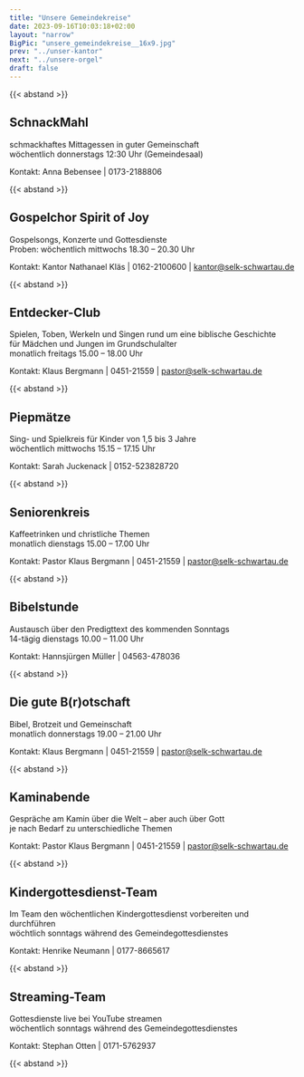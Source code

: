 ```yaml
---
title: "Unsere Gemeindekreise"
date: 2023-09-16T10:03:18+02:00
layout: "narrow"
BigPic: "unsere_gemeindekreise__16x9.jpg"
prev: "../unser-kantor"
next: "../unsere-orgel"
draft: false
---
```


{{< abstand >}}

## SchnackMahl

schmackhaftes Mittagessen in guter Gemeinschaft\
wöchentlich donnerstags 12:30 Uhr (Gemeindesaal)

Kontakt: Anna Bebensee | 0173-2188806

{{< abstand >}}

## Gospelchor Spirit of Joy
Gospelsongs, Konzerte und Gottesdienste \
Proben: wöchentlich mittwochs 18.30 – 20.30 Uhr

Kontakt: Kantor Nathanael Kläs | 0162-2100600 | kantor@selk-schwartau.de

{{< abstand >}}

## Entdecker-Club
Spielen, Toben, Werkeln und Singen rund um eine biblische Geschichte \
für Mädchen und Jungen im Grundschulalter \
monatlich freitags 15.00 – 18.00 Uhr 

Kontakt: Klaus Bergmann | 0451-21559 | pastor@selk-schwartau.de

{{< abstand >}}

## Piepmätze
Sing- und Spielkreis für Kinder von 1,5 bis 3 Jahre \
wöchentlich mittwochs 15.15 – 17.15 Uhr

Kontakt: Sarah Juckenack | 0152-523828720

{{< abstand >}}

## Seniorenkreis
Kaffeetrinken und christliche Themen \
monatlich dienstags 15.00 – 17.00 Uhr

Kontakt: Pastor Klaus Bergmann | 0451-21559 | pastor@selk-schwartau.de

{{< abstand >}}

## Bibelstunde
Austausch über den Predigttext des kommenden Sonntags \
14-tägig dienstags 10.00 – 11.00 Uhr

Kontakt: Hannsjürgen Müller | 04563-478036

{{< abstand >}}

## Die gute B(r)otschaft

Bibel, Brotzeit und Gemeinschaft \
monatlich donnerstags 19.00 – 21.00 Uhr

Kontakt: Klaus Bergmann | 0451-21559 | pastor@selk-schwartau.de

{{< abstand >}}

## Kaminabende
Gespräche am Kamin über die Welt – aber auch über Gott \
je nach Bedarf zu unterschiedliche Themen

Kontakt: Pastor Klaus Bergmann | 0451-21559 | pastor@selk-schwartau.de

{{< abstand >}}

## Kindergottesdienst-Team

Im Team den wöchentlichen Kindergottesdienst vorbereiten und durchführen \
wöchtlich sonntags während des Gemeindegottesdienstes

Kontakt: Henrike Neumann | 0177-8665617

{{< abstand >}}

## Streaming-Team

Gottesdienste live bei YouTube streamen \
wöchentlich sonntags während des Gemeindegottesdienstes

Kontakt: Stephan Otten | 0171-5762937

{{< abstand >}}

